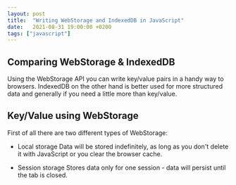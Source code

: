 ```yaml
---
layout: post
title:  "Writing WebStorage and IndexedDB in JavaScript"
date:   2021-08-31 19:00:00 +0200
tags: ["javascript"]
---
```


## Comparing WebStorage & IndexedDB

Using the WebStorage API you can write key/value pairs in a handy way to browsers. IndexedDB on the other hand is better used for more structured data and generally if you need a little more than key/value.

## Key/Value using WebStorage

First of all there are two different types of WebStorage:
- Local storage
Data will be stored indefinitely, as long as you don't delete it with JavaScript or you clear the browser cache. 

- Session storage
Stores data only for one session - data will persist until the tab is closed.

